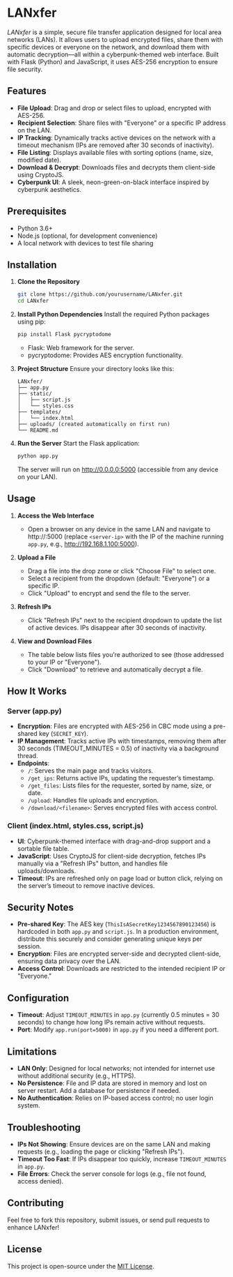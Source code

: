 
# LANxfer

*LANxfer* is a simple, secure file transfer application designed for local area networks (LANs). It allows users to upload encrypted files, share them with specific devices or everyone on the network, and download them with automatic decryption—all within a cyberpunk-themed web interface. Built with Flask (Python) and JavaScript, it uses AES-256 encryption to ensure file security.

## Features
- **File Upload**: Drag and drop or select files to upload, encrypted with AES-256.
- **Recipient Selection**: Share files with "Everyone" or a specific IP address on the LAN.
- **IP Tracking**: Dynamically tracks active devices on the network with a timeout mechanism (IPs are removed after 30 seconds of inactivity).
- **File Listing**: Displays available files with sorting options (name, size, modified date).
- **Download & Decrypt**: Downloads files and decrypts them client-side using CryptoJS.
- **Cyberpunk UI**: A sleek, neon-green-on-black interface inspired by cyberpunk aesthetics.

## Prerequisites
- Python 3.6+
- Node.js (optional, for development convenience)
- A local network with devices to test file sharing

## Installation

1. **Clone the Repository**
   ```bash
   git clone https://github.com/yourusername/LANxfer.git
   cd LANxfer
   ```

2. **Install Python Dependencies**
   Install the required Python packages using pip:
   ```bash
   pip install Flask pycryptodome
   ```
   - Flask: Web framework for the server.
   - pycryptodome: Provides AES encryption functionality.

3. **Project Structure**
   Ensure your directory looks like this:

   ```
   LANxfer/
   ├── app.py
   ├── static/
   │   ├── script.js
   │   └── styles.css
   ├── templates/
   │   └── index.html
   ├── uploads/ (created automatically on first run)
   └── README.md
   ```

4. **Run the Server**
   Start the Flask application:
   ```bash
   python app.py
   ```
   The server will run on http://0.0.0.0:5000 (accessible from any device on your LAN).

## Usage

1. **Access the Web Interface**
   - Open a browser on any device in the same LAN and navigate to http://<server-ip>:5000 (replace `<server-ip>` with the IP of the machine running `app.py`, e.g., http://192.168.1.100:5000).

2. **Upload a File**
   - Drag a file into the drop zone or click "Choose File" to select one.
   - Select a recipient from the dropdown (default: "Everyone") or a specific IP.
   - Click "Upload" to encrypt and send the file to the server.

3. **Refresh IPs**
   - Click "Refresh IPs" next to the recipient dropdown to update the list of active devices. IPs disappear after 30 seconds of inactivity.

4. **View and Download Files**
   - The table below lists files you’re authorized to see (those addressed to your IP or "Everyone").
   - Click "Download" to retrieve and automatically decrypt a file.

## How It Works

### Server (app.py)
- **Encryption**: Files are encrypted with AES-256 in CBC mode using a pre-shared key (`SECRET_KEY`).
- **IP Management**: Tracks active IPs with timestamps, removing them after 30 seconds (TIMEOUT_MINUTES = 0.5) of inactivity via a background thread.
- **Endpoints**:
  - `/`: Serves the main page and tracks visitors.
  - `/get_ips`: Returns active IPs, updating the requester’s timestamp.
  - `/get_files`: Lists files for the requester, sorted by name, size, or date.
  - `/upload`: Handles file uploads and encryption.
  - `/download/<filename>`: Serves encrypted files with access control.

### Client (index.html, styles.css, script.js)
- **UI**: Cyberpunk-themed interface with drag-and-drop support and a sortable file table.
- **JavaScript**: Uses CryptoJS for client-side decryption, fetches IPs manually via a "Refresh IPs" button, and handles file uploads/downloads.
- **Timeout**: IPs are refreshed only on page load or button click, relying on the server’s timeout to remove inactive devices.

## Security Notes
- **Pre-shared Key**: The AES key (`ThisIsASecretKey1234567890123456`) is hardcoded in both `app.py` and `script.js`. In a production environment, distribute this securely and consider generating unique keys per session.
- **Encryption**: Files are encrypted server-side and decrypted client-side, ensuring data privacy over the LAN.
- **Access Control**: Downloads are restricted to the intended recipient IP or "Everyone."

## Configuration
- **Timeout**: Adjust `TIMEOUT_MINUTES` in `app.py` (currently 0.5 minutes = 30 seconds) to change how long IPs remain active without requests.
- **Port**: Modify `app.run(port=5000)` in `app.py` if you need a different port.

## Limitations
- **LAN Only**: Designed for local networks; not intended for internet use without additional security (e.g., HTTPS).
- **No Persistence**: File and IP data are stored in memory and lost on server restart. Add a database for persistence if needed.
- **No Authentication**: Relies on IP-based access control; no user login system.

## Troubleshooting
- **IPs Not Showing**: Ensure devices are on the same LAN and making requests (e.g., loading the page or clicking "Refresh IPs").
- **Timeout Too Fast**: If IPs disappear too quickly, increase `TIMEOUT_MINUTES` in `app.py`.
- **File Errors**: Check the server console for logs (e.g., file not found, access denied).

## Contributing
Feel free to fork this repository, submit issues, or send pull requests to enhance LANxfer!

## License
This project is open-source under the [MIT License](LICENSE).
